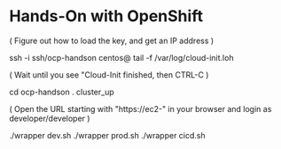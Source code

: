 # Hands-On with OpenShift

( Figure out how to load the key, and get an IP address )

ssh -i ssh/ocp-handson centos@<IP>
tail -f /var/log/cloud-init.loh
  
( Wait until you see "Cloud-Init finished, then CTRL-C )

cd ocp-handson
. cluster_up

( Open the URL starting with "https://ec2-" in your browser and login as developer/developer )

./wrapper dev.sh
./wrapper prod.sh
./wrapper cicd.sh
